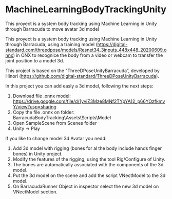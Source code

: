 # MachineLearningBodyTrackingUnity
This proyect is a system body tracking using Machine Learning in Unity  through Barracuda to move avatar 3d model


This proyect is a system body tracking using Machine Learning in Unity 
through Barracuda, using a training model (https://digital-standard.com/threedpose/models/Resnet34_3inputs_448x448_20200609.onnx) in ONX to recognice the body from a video or webcam to transfer the joint position to a model 3d.

This project is based on the "ThreeDPoseUnityBarracuda”, developed by Hinori (https://github.com/digital-standard/ThreeDPoseUnityBarracuda).

In this project you can add easly a 3d model, following the next steps:

1. Download file .onnx model: https://drive.google.com/file/d/1yviZ3Mze8MNf2TYpYA12_p66YOzfkmvY/view?usp=sharing
2. Copy the file .onnx on folder:  BarracudaBodyTracking\Assets\Scripts\Model
3. Open SampleScene from Scenes folder
4. Unity -> Play

If you like to change model 3d Avatar you nedd:
1. Add 3d model with rigging (bones for al the body include hands finger bones) in Unity project.
2. Modify the features of the rigging, using the tool Rig/Configure of Unity.
3. The bones are automatically associated with the components of the 3d model.
4. Put the 3d model on the scene and add the script VNectModel to the 3d model.
5. On BarracudaRunner Object in inspector select the new 3d model on VNectModel section.
